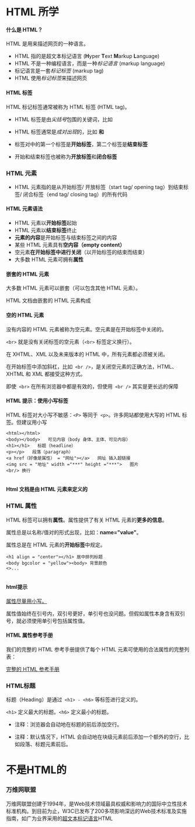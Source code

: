 # HTML 所学

#### 什么是 HTML？

HTML 是用来描述网页的一种语言。

- HTML 指的是超文本标记语言 (**H**yper **T**ext **M**arkup **L**anguage)
- HTML 不是一种编程语言，而是一种*标记语言* (markup language)
- 标记语言是一套*标记标签* (markup tag)
- HTML 使用*标记标签*来描述网页

#### HTML 标签

HTML 标记标签通常被称为 HTML 标签 (HTML tag)。

- HTML 标签是由*尖括号*包围的关键词，比如 <html> 

- HTML 标签通常是*成对出现*的，比如 <b>和 </b>

- 标签对中的第一个标签是**开始标签**，第二个标签是**结束标签**

- 开始和结束标签也被称为**开放标签**和**闭合标签**

### HTML 元素

- HTML 元素指的是从开始标签/ 开放标签（start tag/ opening tag）到结束标签/ 闭合标签（end tag/ closing tag）的所有代码



#### HTML 元素语法

- HTML 元素以**开始标签**起始
- HTML 元素以**结束标签**终止
- **元素的内容**是开始标签与结束标签之间的内容
- 某些 HTML 元素具有**空内容（empty content）**
- 空元素**在开始标签中进行关闭**（以开始标签的结束而结束）
- 大多数 HTML 元素可拥有**属性**

#### 嵌套的 HTML 元素

大多数 HTML 元素可以嵌套（可以包含其他 HTML 元素）。

HTML 文档由嵌套的 HTML 元素构成

#### 空的 HTML 元素

没有内容的 HTML 元素被称为空元素。空元素是在开始标签中关闭的。

```<br>``` 就是没有关闭标签的空元素（```<br>``` 标签定义换行）。



在 XHTML、XML 以及未来版本的 HTML 中，所有元素都必须被关闭。

在开始标签中添加斜杠，比如``` <br />```，是关闭空元素的正确方法，HTML、XHTML 和 XML 都接受这种方式。

即使``` <br>``` 在所有浏览器中都是有效的，但使用``` <br />``` 其实是更长远的保障

#### HTML 提示：使用小写标签

HTML 标签对大小写不敏感：```<P>``` 等同于``` <p>```。许多网站都使用大写的 HTML 标签。但建议用小写













```
<html></html>   
<body></body>   可见内容（body 身体、主体、可见内容）
<h1></h1>   标题（headline）
<p></p>   段落（paragraph）
<a href（好像是属性） = "网址"></a>   网址 插入超链接
<img src = "地址" width ="***" height ="***">   图片
<br/> 换行 


```



#### **H**tml 文档是由 HTML 元素来定义的





### HTML 属性

HTML 标签可以拥有**属性**。属性提供了有关 HTML 元素的**更多的信息**。

属性总是以名称/值对的形式出现，比如：**name="value"**。

属性总是在 HTML 元素的**开始标签**中规定。





```
<h1 align = "center"></h1> 居中排列标题
<body bgcolor = "yellow"><body> 背景颜色
<>...


```

#### html提示

[属性尽量用小写。](https://www.w3school.com.cn/tags/index.asp)

属性值始终在引号内，双引号更好，单引号也没问题。但假如属性本身含有双引号，就必须使用单引号包括属性值。

#### HTML 属性参考手册

我们的完整的 HTML 参考手册提供了每个 HTML 元素可使用的合法属性的完整列表：

[完整的 HTML 参考手册](https://www.w3school.com.cn/tags/index.asp)

### HTML标题

标题（Heading）是通过``` <h1> - <h6>``` 等标签进行定义的。

```<h1>``` 定义最大的标题。```<h6>``` 定义最小的标题。

- 注释：浏览器会自动地在标题的前后添加空行。

- 注释：默认情况下，HTML 会自动地在块级元素前后添加一个额外的空行，比如段落、标题元素前后。













# 不是HTML的

### 万维网联盟

万维网联盟创建于1994年，是Web技术领域最具权威和影响力的国际中立性技术标准机构。到目前为止，W3C已发布了200多项影响深远的Web技术标准及实施指南，如广为业界采用的[超文本标记语言](https://baike.baidu.com/item/超文本标记语言/6972570)HTML

